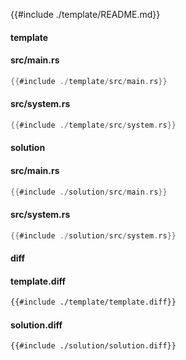
{{#include ./template/README.md}}

<!-- slide:break -->

<!-- tabs:start -->

#### **template**

<!-- tabs:start -->

#### **<span class="file-template file-modified">src/main.rs</span>**

```rust
{{#include ./template/src/main.rs}}
```

#### **<span class="file-template file-modified">src/system.rs</span>**

```rust
{{#include ./template/src/system.rs}}
```



<!-- tabs:end -->

#### **solution**

<!-- tabs:start -->

#### **<span class="file-solution file-modified">src/main.rs</span>**

```rust
{{#include ./solution/src/main.rs}}
```

#### **<span class="file-solution file-modified">src/system.rs</span>**

```rust
{{#include ./solution/src/system.rs}}
```



<!-- tabs:end -->

#### **diff**

<!-- tabs:start -->

#### **template.diff**

```diff
{{#include ./template/template.diff}}
```

#### **solution.diff**

```diff
{{#include ./solution/solution.diff}}
```



<!-- tabs:end -->

<!-- tabs:end -->
